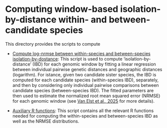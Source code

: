 
# Computing window-based isolation-by-distance within- and between- candidate species

This directory provides the scripts to compute

* [Compute log-nrmse between within-species and between-species isolation-by-dostance](createLOGNrmse.R): This script is used to compute ‘isolation-by-distance’ (IBD) for each genomic window by fitting a linear regression between individual pairwise genetic distances and geographic distances (logarithm). For istance, given two candidate sister species, the IBD is computed for each candidate species (within-species IBD), separately, and then by considering only individual pairwise comparisons between candidate species (between-species IBD). The fitted parameters are then used to estimate the normalized root mean squared error (NRMSE) for each genomic window (see [Van Elst et al., 2025](https://www.nature.com/articles/s41559-024-02547-w) for more details).

* [Auxiliary R functions](functions_LOGnrmse.R): This script contains all the relevant R functions needed for computing the within-species and between-species IBD as well as the NRMSE distributions.


